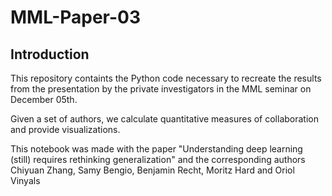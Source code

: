 # MML-Paper-03
## Introduction
This repository containts the Python code necessary to recreate the results from the presentation by the private investigators in the MML seminar on December 05th.

Given a set of authors, we calculate quantitative measures of collaboration and provide visualizations.

This notebook was made with the paper "Understanding deep learning (still) requires rethinking generalization" and the corresponding authors Chiyuan Zhang, Samy Bengio, Benjamin Recht, Moritz Hard and Oriol Vinyals

## 
